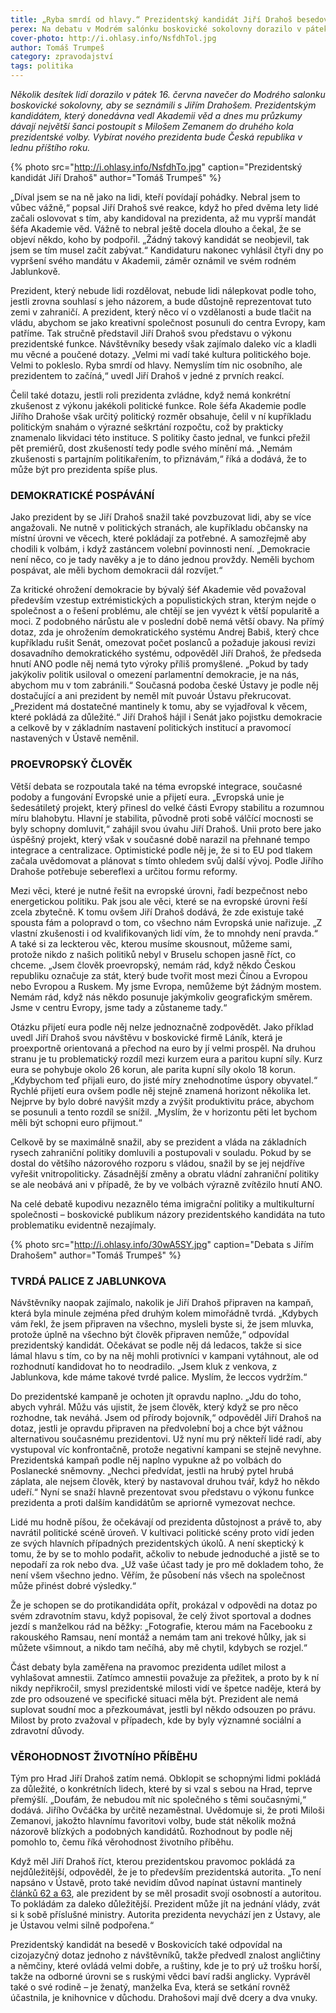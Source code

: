 ```yaml
---
title: „Ryba smrdí od hlavy.“ Prezidentský kandidát Jiří Drahoš besedoval v Boskovicích
perex: Na debatu v Modrém salónku boskovické sokolovny dorazilo v pátek 16. června několik desítek lidí.
cover-photo: http://i.ohlasy.info/NsfdhTol.jpg
author: Tomáš Trumpeš
category: zpravodajství
tags: politika
---
```


*Několik desítek lidí dorazilo v pátek 16. června navečer do Modrého salonku boskovické sokolovny, aby se seznámili s Jiřím Drahošem. Prezidentským kandidátem, který donedávna vedl Akademii věd a dnes mu průzkumy dávají největší šanci postoupit s Milošem Zemanem do druhého kola prezidentské volby. Vybírat nového prezidenta bude Česká republika v lednu příštího roku.*

{% photo src="http://i.ohlasy.info/NsfdhTo.jpg" caption="Prezidentský kandidát Jiří Drahoš" author="Tomáš Trumpeš" %}

„Díval jsem se na ně jako na lidi, kteří povídají pohádky. Nebral jsem to vůbec vážně,“ popsal Jiří Drahoš své reakce, když ho před dvěma lety lidé začali oslovovat s tím, aby kandidoval na prezidenta, až mu vyprší mandát šéfa Akademie věd. Vážně to nebral ještě docela dlouho a čekal, že se objeví někdo, koho by podpořil. „Žádný takový kandidát se neobjevil, tak jsem se tím musel začít zabývat.“ Kandidaturu nakonec vyhlásil čtyři dny po vypršení svého mandátu v Akademii, záměr oznámil ve svém rodném Jablunkově.

Prezident, který nebude lidi rozdělovat, nebude lidi nálepkovat podle toho, jestli zrovna souhlasí s jeho názorem, a bude důstojně reprezentovat tuto zemi v zahraničí. A prezident, který něco ví o vzdělanosti a bude tlačit na vládu, abychom se jako kreativní společnost posunuli do centra Evropy, kam patříme. Tak stručně představil Jiří Drahoš svou představu o výkonu prezidentské funkce. Návštěvníky besedy však zajímalo daleko víc a kladli mu věcné a poučené dotazy. „Velmi mi vadí také kultura politického boje. Velmi to pokleslo. Ryba smrdí od hlavy. Nemyslím tím nic osobního, ale prezidentem to začíná,“ uvedl Jiří Drahoš v jedné z prvních reakcí.

Čelil také dotazu, jestli roli prezidenta zvládne, když nemá konkrétní zkušenost z výkonu jakékoli politické funkce. Role šéfa Akademie podle Jiřího Drahoše však určitý politický rozměr obsahuje, čelil v ní kupříkladu politickým snahám o výrazné seškrtání rozpočtu, což by prakticky znamenalo likvidaci této instituce. S politiky často jednal, ve funkci přežil pět premiérů, dost zkušeností tedy podle svého mínění má. „Nemám zkušenosti s partajním politikařením, to přiznávám,“ říká a dodává, že to může být pro prezidenta spíše plus.

### DEMOKRATICKÉ POSPÁVÁNÍ

Jako prezident by se Jiří Drahoš snažil také povzbuzovat lidi, aby se více angažovali. Ne nutně v politických stranách, ale kupříkladu občansky na místní úrovni ve věcech, které pokládají za potřebné. A samozřejmě aby chodili k volbám, i když zastáncem volební povinnosti není. „Demokracie není něco, co je tady navěky a je to dáno jednou provždy. Neměli bychom pospávat, ale měli bychom demokracii dál rozvíjet.“

Za kritické ohrožení demokracie by bývalý šéf Akademie věd považoval především vzestup extrémistických a populistických stran, kterým nejde o společnost a o řešení problému, ale chtějí se jen vyvézt k větší popularitě a moci. Z podobného nárůstu ale v poslední době nemá větší obavy. Na přímý dotaz, zda je ohrožením demokratického systému Andrej Babiš, který chce kupříkladu rušit Senát, omezovat počet poslanců a požaduje jakousi revizi dosavadního demokratického systému, odpověděl Jiří Drahoš, že předseda hnutí ANO podle něj nemá tyto výroky příliš promyšlené. „Pokud by tady jakýkoliv politik usiloval o omezení parlamentní demokracie, je na nás, abychom mu v tom zabránili.“ Současná podoba české Ústavy je podle něj dostačující a ani prezident by neměl mít puvoár Ústavu překrucovat. „Prezident má dostatečné mantinely k tomu, aby se vyjadřoval k věcem, které pokládá za důležité.“ Jiří Drahoš hájil i Senát jako pojistku demokracie a celkově by v základním nastavení politických institucí a pravomocí nastavených v Ústavě neměnil.

### PROEVROPSKÝ ČLOVĚK

Větší debata se rozpoutala také na téma evropské integrace, současné podoby a fungování Evropské unie a přijetí eura. „Evropská unie je šedesátiletý projekt, který přinesl do velké části Evropy stabilitu a rozumnou míru blahobytu. Hlavní je stabilita, původně proti sobě válčící mocnosti se byly schopny domluvit,“ zahájil svou úvahu Jiří Drahoš. Unii proto bere jako úspěšný projekt, který však v současné době narazil na přehnané tempo integrace a centralizace. Optimistické podle něj je, že si to EU pod tlakem začala uvědomovat a plánovat s tímto ohledem svůj další vývoj. Podle Jiřího Drahoše potřebuje sebereflexi a určitou formu reformy.

Mezi věci, které je nutné řešit na evropské úrovni, řadí bezpečnost nebo energetickou politiku. Pak jsou ale věci, které se na evropské úrovni řeší zcela zbytečně. K tomu ovšem Jiří Drahoš dodává, že zde existuje také spousta fám a polopravd o tom, co všechno nám Evropská unie nařizuje. „Z vlastní zkušenosti i od kvalifikovaných lidí vím, že to mnohdy není pravda.“ A také si za leckterou věc, kterou musíme skousnout, můžeme sami, protože nikdo z našich politiků nebyl v Bruselu schopen jasně říct, co chceme. „Jsem člověk proevropský, nemám rád, když někdo Českou republiku označuje za stát, který bude tvořit most mezi Čínou a Evropou nebo Evropou a Ruskem. My jsme Evropa, nemůžeme být žádným mostem. Nemám rád, když nás někdo posunuje jakýmkoliv geografickým směrem. Jsme v centru Evropy, jsme tady a zůstaneme tady.“

Otázku přijetí eura podle něj nelze jednoznačně zodpovědět. Jako příklad uvedl Jiří Drahoš svou návštěvu v boskovické firmě Láník, která je proexportně orientovaná a přechod na euro by jí velmi prospěl. Na druhou stranu je tu problematický rozdíl mezi kurzem eura a paritou kupní síly. Kurz eura se pohybuje okolo 26 korun, ale parita kupní síly okolo 18 korun. „Kdybychom teď přijali euro, do jisté míry znehodnotíme úspory obyvatel.“ Rychlé přijetí eura ovšem podle něj stejně znamená horizont několika let. Nejprve by bylo dobré navýšit mzdy a zvýšit produktivitu práce, abychom se posunuli a tento rozdíl se snížil. „Myslím, že v horizontu pěti let bychom měli být schopni euro přijmout.“

Celkově by se maximálně snažil, aby se prezident a vláda na základních rysech zahraniční politiky domluvili a postupovali v souladu. Pokud by se dostal do většího názorového rozporu s vládou, snažil by se jej nejdříve vyřešit vnitropoliticky. Zásadnější změny a obratu vládní zahraniční politiky se ale neobává ani v případě, že by ve volbách výrazně zvítězilo hnutí ANO.

Na celé debatě kupodivu nezaznělo téma imigrační politiky a multikulturní společnosti – boskovické publikum názory prezidentského kandidáta na tuto problematiku evidentně nezajímaly.

{% photo src="http://i.ohlasy.info/30wA5SY.jpg" caption="Debata s Jiřím Drahošem" author="Tomáš Trumpeš" %}

### TVRDÁ PALICE Z JABLUNKOVA

Návštěvníky naopak zajímalo, nakolik je Jiří Drahoš připraven na kampaň, která byla minule zejména před druhým kolem mimořádně tvrdá. „Kdybych vám řekl, že jsem připraven na všechno, mysleli byste si, že jsem mluvka, protože úplně na všechno být člověk připraven nemůže,“ odpovídal prezidentský kandidát. Očekávat se podle něj dá ledacos, takže si sice lámal hlavu s tím, co by na něj mohli protivníci v kampani vytáhnout, ale od rozhodnutí kandidovat ho to neodradilo. „Jsem kluk z venkova, z Jablunkova, kde máme takové tvrdé palice. Myslím, že leccos vydržím.“ 

Do prezidentské kampaně je ochoten jít opravdu naplno. „Jdu do toho, abych vyhrál. Můžu vás ujistit, že jsem člověk, který když se pro něco rozhodne, tak neváhá. Jsem od přírody bojovník,“ odpověděl Jiří Drahoš na dotaz, jestli je opravdu připraven na předvolební boj a chce být vážnou alternativou současnému prezidentovi. Už nyní mu prý někteří lidé radí, aby vystupoval víc konfrontačně, protože negativní kampani se stejně nevyhne. Prezidentská kampaň podle něj naplno vypukne až po volbách do Poslanecké sněmovny. „Nechci předvídat, jestli na hrubý pytel hrubá záplata, ale nejsem člověk, který by nastavoval druhou tvář, když ho někdo udeří.“ Nyní se snaží hlavně prezentovat svou představu o výkonu funkce prezidenta a proti dalším kandidátům se apriorně vymezovat nechce.

Lidé mu hodně píšou, že očekávají od prezidenta důstojnost a právě to, aby navrátil politické scéně úroveň. V kultivaci politické scény proto vidí jeden ze svých hlavních případných prezidentských úkolů. A není skeptický k tomu, že by se to mohlo podařit, ačkoliv to nebude jednoduché a jistě se to nepodaří za rok nebo dva. „Už vaše účast tady je pro mě dokladem toho, že není všem všechno jedno. Věřím, že působení nás všech na společnost může přinést dobré výsledky.“

Že je schopen se do protikandidáta opřít, prokázal v odpovědi na dotaz po svém zdravotním stavu, když popisoval, že celý život sportoval a dodnes jezdí s manželkou rád na běžky: „Fotografie, kterou mám na Facebooku z rakouského Ramsau, není montáž a nemám tam ani trekové hůlky, jak si můžete všimnout, a nikdo tam nečíhá, aby mě chytil, kdybych se rozjel.“

Část debaty byla zaměřena na pravomoc prezidenta udílet milost a vyhlašovat amnestii. Zatímco amnestii považuje za přežitek, a proto by k ní nikdy nepřikročil, smysl prezidentské milosti vidí ve špetce naděje, která by zde pro odsouzené ve specifické situaci měla být. Prezident ale nemá suplovat soudní moc a přezkoumávat, jestli byl někdo odsouzen po právu. Milost by proto zvažoval v případech, kde by byly významné sociální a zdravotní důvody.

### VĚROHODNOST ŽIVOTNÍHO PŘÍBĚHU

Tým pro Hrad Jiří Drahoš zatím nemá. Obklopit se schopnými lidmi pokládá za důležité, o konkrétních lidech, které by si vzal s sebou na Hrad, teprve přemýšlí. „Doufám, že nebudou mít nic společného s těmi současnými,“ dodává. Jiřího Ovčáčka by určitě nezaměstnal. Uvědomuje si, že proti Miloši Zemanovi, jakožto hlavnímu favoritovi volby, bude stát několik možná názorově blízkých a podobných kandidátů. Rozhodnout by podle něj pomohlo to, čemu říká věrohodnost životního příběhu.

Když měl Jiří Drahoš říct, kterou prezidentskou pravomoc pokládá za nejdůležitější, odpověděl, že je to především prezidentská autorita. „To není napsáno v Ústavě, proto také nevidím důvod napínat ústavní mantinely [článků 62 a 63](https://www.psp.cz/docs/laws/constitution.html), ale prezident by se měl prosadit svojí osobností a autoritou. To pokládám za daleko důležitější. Prezident může jít na jednání vlády, zvát si k sobě příslušné ministry. Autorita prezidenta nevychází jen z Ústavy, ale je Ústavou velmi silně podpořena.“

Prezidentský kandidát na besedě v Boskovicích také odpovídal na cizojazyčný dotaz jednoho z návštěvníků, takže předvedl znalost angličtiny a němčiny, které ovládá velmi dobře, a ruštiny, kde je to prý už trošku horší, takže na odborné úrovni se s ruskými vědci baví radši anglicky. Vyprávěl  také o své rodině – je ženatý, manželka Eva, která se setkání rovněž účastnila, je knihovnice v důchodu. Drahošovi mají dvě dcery a dva vnuky.
